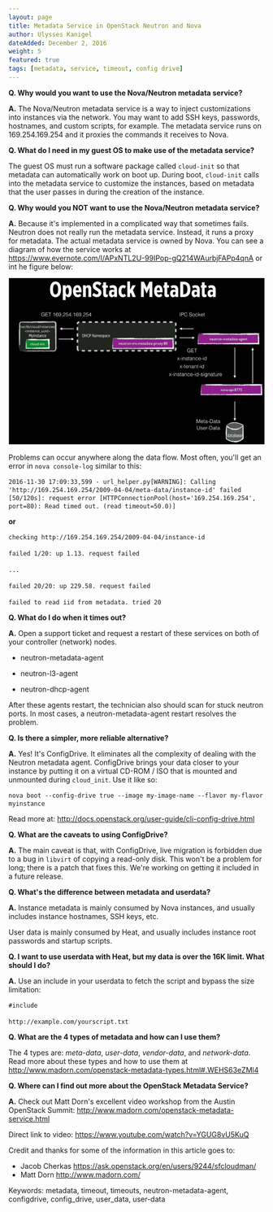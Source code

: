 ```yaml
---
layout: page
title: Metadata Service in OpenStack Neutron and Nova
author: Ulysses Kanigel
dateAdded: December 2, 2016
weight: 5
featured: true
tags: [metadata, service, timeout, config drive]
---
```


**Q. Why would you want to use the Nova/Neutron metadata service?**

**A.** The Nova/Neutron metadata service is a way to inject customizations into instances via the network.  You may want to add SSH keys, passwords, hostnames, and custom scripts, for example.  The metadata service runs on 169.254.169.254 and it proxies the commands it receives to Nova.

**Q. What do I need in my guest OS to make use of the metadata service?**

The guest OS must run a software package called `cloud-init` so that metadata can automatically work on boot up. During boot, `cloud-init` calls into the metadata service to customize the instances, based on metadata that the user passes in during the creation of the instance.

**Q. Why would you NOT want to use the Nova/Neutron metadata service?**

**A.** Because it's implemented in a complicated way that sometimes fails.  Neutron does not really run the metadata service.  Instead, it runs a proxy for metadata. The actual metadata service is owned by Nova.  You can see a diagram of how the service works at https://www.evernote.com/l/APxNTL2U-99IPop-gQ214WAurbjFAPp4qnA or int he figure below:

![Openstack_metadata.png](https://github.com/IBM-Blue-Box-Help/help-documentation/blob/gh-pages/img/Openstack_metadata.png)

Problems can occur anywhere along the data flow.  Most often, you'll get an error in `nova console-log` similar to this:

```
2016-11-30 17:09:33,599 - url_helper.py[WARNING]: Calling 'http://169.254.169.254/2009-04-04/meta-data/instance-id' failed [50/120s]: request error [HTTPConnectionPool(host='169.254.169.254', port=80): Read timed out. (read timeout=50.0)]

```

**or**

```
checking http://169.254.169.254/2009-04-04/instance-id

failed 1/20: up 1.13. request failed

...

failed 20/20: up 229.58. request failed

failed to read iid from metadata. tried 20
```

**Q. What do I do when it times out?**

**A.** Open a support ticket and request a restart of these services on both of your controller (network) nodes.

 * neutron-metadata-agent

 * neutron-l3-agent

 * neutron-dhcp-agent

After these agents restart, the technician also should scan for stuck neutron ports.  In most cases, a neutron-metadata-agent restart resolves the problem.

**Q. Is there a simpler, more reliable alternative?**

**A.** Yes!  It's ConfigDrive.  It eliminates all the complexity of dealing with the Neutron metadata agent.  ConfigDrive brings your data closer to your instance by putting it on a virtual CD-ROM / ISO that is mounted and unmounted during `cloud_init`.  Use it like so:

```
nova boot --config-drive true --image my-image-name --flavor my-flavor myinstance
```

Read more at: http://docs.openstack.org/user-guide/cli-config-drive.html

**Q. What are the caveats to using ConfigDrive?**

**A.** The main caveat is that, with ConfigDrive, live migration is forbidden due to a bug in `libvirt` of copying a read-only disk.  This won't be a problem for long; there is a patch that fixes this.  We're working on getting it included in a future release.

**Q. What's the difference between metadata and userdata?**

**A.** Instance metadata is mainly consumed by Nova instances, and usually includes instance hostnames, SSH keys, etc.

User data is mainly consumed by Heat, and usually includes instance root passwords and startup scripts.

**Q. I want to use userdata with Heat, but my data is over the 16K limit. What should I do?**

**A.** Use an include in your userdata to fetch the script and bypass the size limitation:
```
#include

http://example.com/yourscript.txt

```

**Q. What are the 4 types of metadata and how can I use them?**

The 4 types are: *meta-data*, *user-data*, *vendor-data*, and *network-data*.  Read more about these types and how to use them at http://www.madorn.com/openstack-metadata-types.html#.WEHS63eZMl4

**Q. Where can I find out more about the OpenStack Metadata Service?**

**A.** Check out Matt Dorn's excellent video workshop from the Austin OpenStack Summit: http://www.madorn.com/openstack-metadata-service.html

Direct link to video: https://www.youtube.com/watch?v=YGUG8vU5KuQ

Credit and thanks for some of the information in this article goes to:

 * Jacob Cherkas https://ask.openstack.org/en/users/9244/sfcloudman/
 * Matt Dorn http://www.madorn.com/

Keywords: metadata, timeout, timeouts, neutron-metadata-agent, configdrive, config_drive, user_data, user-data
